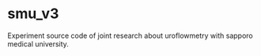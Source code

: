 # smu_v3
Experiment source code of joint research about uroflowmetry with sapporo medical university.

